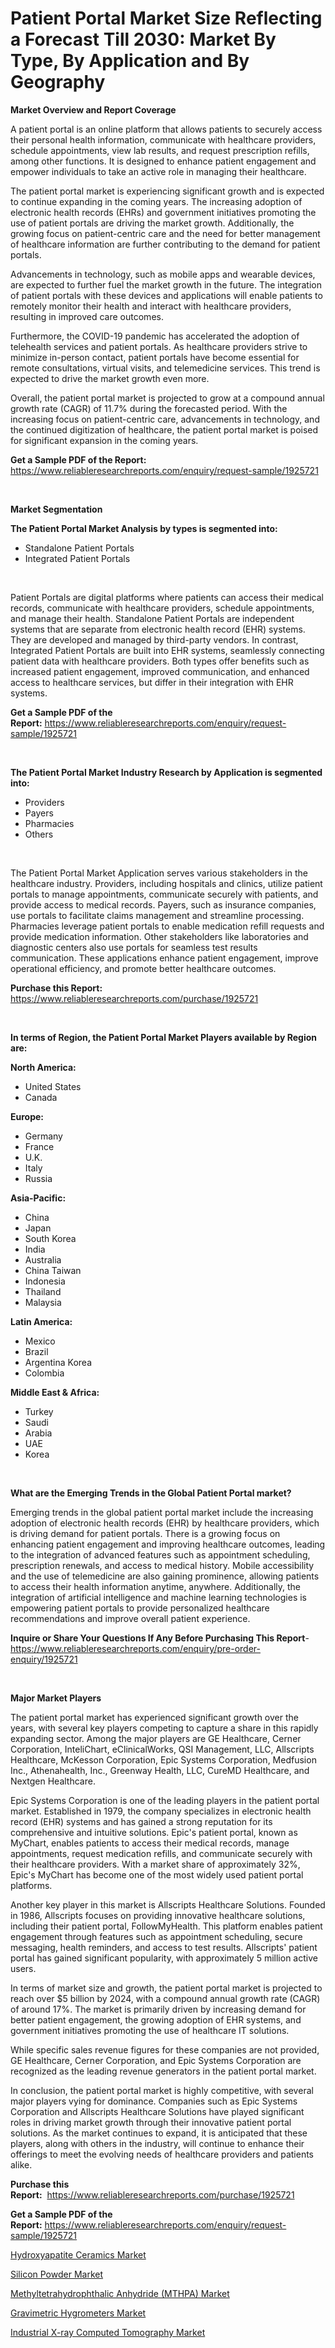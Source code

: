 <p><h1>Patient Portal Market Size Reflecting a Forecast Till 2030: Market By Type, By Application and By Geography</h1></p><p><strong>Market Overview and Report Coverage</strong></p>
<p><p>A patient portal is an online platform that allows patients to securely access their personal health information, communicate with healthcare providers, schedule appointments, view lab results, and request prescription refills, among other functions. It is designed to enhance patient engagement and empower individuals to take an active role in managing their healthcare.</p><p>The patient portal market is experiencing significant growth and is expected to continue expanding in the coming years. The increasing adoption of electronic health records (EHRs) and government initiatives promoting the use of patient portals are driving the market growth. Additionally, the growing focus on patient-centric care and the need for better management of healthcare information are further contributing to the demand for patient portals.</p><p>Advancements in technology, such as mobile apps and wearable devices, are expected to further fuel the market growth in the future. The integration of patient portals with these devices and applications will enable patients to remotely monitor their health and interact with healthcare providers, resulting in improved care outcomes.</p><p>Furthermore, the COVID-19 pandemic has accelerated the adoption of telehealth services and patient portals. As healthcare providers strive to minimize in-person contact, patient portals have become essential for remote consultations, virtual visits, and telemedicine services. This trend is expected to drive the market growth even more.</p><p>Overall, the patient portal market is projected to grow at a compound annual growth rate (CAGR) of 11.7% during the forecasted period. With the increasing focus on patient-centric care, advancements in technology, and the continued digitization of healthcare, the patient portal market is poised for significant expansion in the coming years.</p></p>
<p><strong>Get a Sample PDF of the Report:</strong> <a href="https://www.reliableresearchreports.com/enquiry/request-sample/1925721">https://www.reliableresearchreports.com/enquiry/request-sample/1925721</a></p>
<p>&nbsp;</p>
<p><strong>Market Segmentation</strong></p>
<p><strong>The Patient Portal Market Analysis by types is segmented into:</strong></p>
<p><ul><li>Standalone Patient Portals</li><li>Integrated Patient Portals</li></ul></p>
<p>&nbsp;</p>
<p><p>Patient Portals are digital platforms where patients can access their medical records, communicate with healthcare providers, schedule appointments, and manage their health. Standalone Patient Portals are independent systems that are separate from electronic health record (EHR) systems. They are developed and managed by third-party vendors. In contrast, Integrated Patient Portals are built into EHR systems, seamlessly connecting patient data with healthcare providers. Both types offer benefits such as increased patient engagement, improved communication, and enhanced access to healthcare services, but differ in their integration with EHR systems.</p></p>
<p><strong>Get a Sample PDF of the Report:</strong>&nbsp;<a href="https://www.reliableresearchreports.com/enquiry/request-sample/1925721">https://www.reliableresearchreports.com/enquiry/request-sample/1925721</a></p>
<p>&nbsp;</p>
<p><strong>The Patient Portal Market Industry Research by Application is segmented into:</strong></p>
<p><ul><li>Providers</li><li>Payers</li><li>Pharmacies</li><li>Others</li></ul></p>
<p>&nbsp;</p>
<p><p>The Patient Portal Market Application serves various stakeholders in the healthcare industry. Providers, including hospitals and clinics, utilize patient portals to manage appointments, communicate securely with patients, and provide access to medical records. Payers, such as insurance companies, use portals to facilitate claims management and streamline processing. Pharmacies leverage patient portals to enable medication refill requests and provide medication information. Other stakeholders like laboratories and diagnostic centers also use portals for seamless test results communication. These applications enhance patient engagement, improve operational efficiency, and promote better healthcare outcomes.</p></p>
<p><strong>Purchase this Report:</strong>&nbsp; <a href="https://www.reliableresearchreports.com/purchase/1925721">https://www.reliableresearchreports.com/purchase/1925721</a></p>
<p>&nbsp;</p>
<p><strong>In terms of Region, the Patient Portal Market Players available by Region are:</strong></p>
<p>
    <p> <strong> North America: </strong>
        <ul>
            <li>United States</li>
            <li>Canada</li>
        </ul>
        </p> 
    <p> <strong> Europe: </strong>
        <ul>
            <li>Germany</li>
            <li>France</li>
            <li>U.K.</li>
            <li>Italy</li>
            <li>Russia</li>
        </ul>
        </p> 
    <p> <strong> Asia-Pacific: </strong>
        <ul>
            <li>China</li>
            <li>Japan</li>
            <li>South Korea</li>
            <li>India</li>
            <li>Australia</li>
            <li>China Taiwan</li>
            <li>Indonesia</li>
            <li>Thailand</li>
            <li>Malaysia</li>
        </ul>
        </p> 
    <p> <strong> Latin America: </strong>
        <ul>
            <li>Mexico</li>
            <li>Brazil</li>
            <li>Argentina Korea</li>
            <li>Colombia</li>
        </ul>
        </p> 
    <p> <strong> Middle East & Africa: </strong>
        <ul>
            <li>Turkey</li>
            <li>Saudi</li>
            <li>Arabia</li>
            <li>UAE</li>
            <li>Korea</li>
        </ul>
    </p>
    </p>
<p>&nbsp;</p>
<p><strong>What are the Emerging Trends in the Global Patient Portal market?</strong></p>
<p><p>Emerging trends in the global patient portal market include the increasing adoption of electronic health records (EHR) by healthcare providers, which is driving demand for patient portals. There is a growing focus on enhancing patient engagement and improving healthcare outcomes, leading to the integration of advanced features such as appointment scheduling, prescription renewals, and access to medical history. Mobile accessibility and the use of telemedicine are also gaining prominence, allowing patients to access their health information anytime, anywhere. Additionally, the integration of artificial intelligence and machine learning technologies is empowering patient portals to provide personalized healthcare recommendations and improve overall patient experience.</p></p>
<p><strong>Inquire or Share Your Questions If Any Before Purchasing This Report</strong>- <a href="https://www.reliableresearchreports.com/enquiry/pre-order-enquiry/1925721">https://www.reliableresearchreports.com/enquiry/pre-order-enquiry/1925721</a></p>
<p>&nbsp;</p>
<p><strong>Major Market Players</strong></p>
<p><p>The patient portal market has experienced significant growth over the years, with several key players competing to capture a share in this rapidly expanding sector. Among the major players are GE Healthcare, Cerner Corporation, InteliChart, eClinicalWorks, QSI Management, LLC, Allscripts Healthcare, McKesson Corporation, Epic Systems Corporation, Medfusion Inc., Athenahealth, Inc., Greenway Health, LLC, CureMD Healthcare, and Nextgen Healthcare.</p><p>Epic Systems Corporation is one of the leading players in the patient portal market. Established in 1979, the company specializes in electronic health record (EHR) systems and has gained a strong reputation for its comprehensive and intuitive solutions. Epic's patient portal, known as MyChart, enables patients to access their medical records, manage appointments, request medication refills, and communicate securely with their healthcare providers. With a market share of approximately 32%, Epic's MyChart has become one of the most widely used patient portal platforms.</p><p>Another key player in this market is Allscripts Healthcare Solutions. Founded in 1986, Allscripts focuses on providing innovative healthcare solutions, including their patient portal, FollowMyHealth. This platform enables patient engagement through features such as appointment scheduling, secure messaging, health reminders, and access to test results. Allscripts' patient portal has gained significant popularity, with approximately 5 million active users.</p><p>In terms of market size and growth, the patient portal market is projected to reach over $5 billion by 2024, with a compound annual growth rate (CAGR) of around 17%. The market is primarily driven by increasing demand for better patient engagement, the growing adoption of EHR systems, and government initiatives promoting the use of healthcare IT solutions.</p><p>While specific sales revenue figures for these companies are not provided, GE Healthcare, Cerner Corporation, and Epic Systems Corporation are recognized as the leading revenue generators in the patient portal market.</p><p>In conclusion, the patient portal market is highly competitive, with several major players vying for dominance. Companies such as Epic Systems Corporation and Allscripts Healthcare Solutions have played significant roles in driving market growth through their innovative patient portal solutions. As the market continues to expand, it is anticipated that these players, along with others in the industry, will continue to enhance their offerings to meet the evolving needs of healthcare providers and patients alike.</p></p>
<p><strong>Purchase this Report:</strong>&nbsp;&nbsp;<a href="https://www.reliableresearchreports.com/purchase/1925721">https://www.reliableresearchreports.com/purchase/1925721</a></p>
<p></p>
<p><strong>Get a Sample PDF of the Report:</strong>&nbsp;<a href="https://www.reliableresearchreports.com/enquiry/request-sample/1925721">https://www.reliableresearchreports.com/enquiry/request-sample/1925721</a></p>
<p><p><a href="https://medium.com/@klebogdani/hydroxyapatite-ceramics-market-analysis-and-sze-forecasted-for-period-from-2023-to-2030-268d41d47ca2">Hydroxyapatite Ceramics Market</a></p><p><a href="https://medium.com/@loretashyti01/silicon-powder-market-the-key-to-successful-business-strategy-forecast-till-2030-243e1d7bb913">Silicon Powder Market</a></p><p><a href="https://www.linkedin.com/pulse/methyltetrahydrophthalic-anhydride-mthpa-market-size-bjibe/">Methyltetrahydrophthalic Anhydride (MTHPA) Market</a></p><p><a href="https://github.com/Chiragrp23/Market-Research-Report-List-1/blob/main/gravimetric-hygrometers-market.md">Gravimetric Hygrometers Market</a></p><p><a href="https://github.com/Chiragrp22/Market-Research-Report-List-1/blob/main/industrial-x-ray-computed-tomography-market.md">Industrial X-ray Computed Tomography Market</a></p></p>